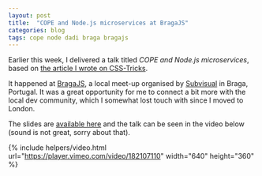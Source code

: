 ```yaml
---
layout: post
title:  "COPE and Node.js microservices at BragaJS"
categories: blog
tags: cope node dadi braga bragajs
---
```

Earlier this week, I delivered a talk titled *COPE and Node.js microservices*, based on [the article I wrote on CSS-Tricks](https://css-tricks.com/learning-cope-microservices/).

It happened at [BragaJS](http://www.meetup.com/bragajs/), a local meet-up organised by [Subvisual](https://subvisual.co/) in Braga, Portugal. It was a great opportunity for me to connect a bit more with the local dev community, which I somewhat lost touch with since I moved to London.<!--more-->

The slides are [available here](https://speakerdeck.com/eduardoboucas/cope-with-node-dot-js-microservices) and the talk can be seen in the video below (sound is not great, sorry about that).<!--tomb-->

{% include helpers/video.html url="https://player.vimeo.com/video/182107110" width="640" height="360" %}